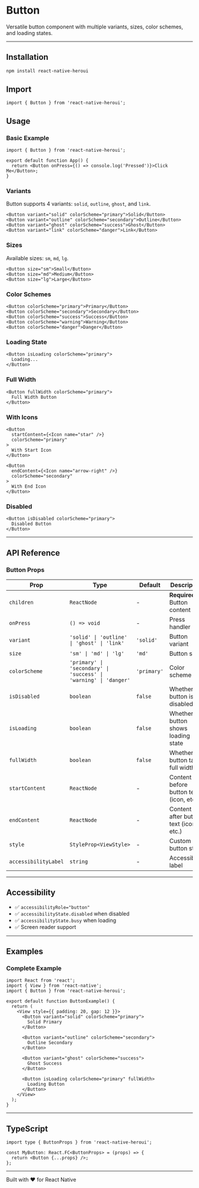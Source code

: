 # Button

Versatile button component with multiple variants, sizes, color schemes, and loading states.

---

## Installation

```bash
npm install react-native-heroui
```

## Import

```tsx
import { Button } from 'react-native-heroui';
```

## Usage

### Basic Example

```tsx
import { Button } from 'react-native-heroui';

export default function App() {
  return <Button onPress={() => console.log('Pressed')}>Click Me</Button>;
}
```

### Variants

Button supports 4 variants: `solid`, `outline`, `ghost`, and `link`.

```tsx
<Button variant="solid" colorScheme="primary">Solid</Button>
<Button variant="outline" colorScheme="secondary">Outline</Button>
<Button variant="ghost" colorScheme="success">Ghost</Button>
<Button variant="link" colorScheme="danger">Link</Button>
```

### Sizes

Available sizes: `sm`, `md`, `lg`.

```tsx
<Button size="sm">Small</Button>
<Button size="md">Medium</Button>
<Button size="lg">Large</Button>
```

### Color Schemes

```tsx
<Button colorScheme="primary">Primary</Button>
<Button colorScheme="secondary">Secondary</Button>
<Button colorScheme="success">Success</Button>
<Button colorScheme="warning">Warning</Button>
<Button colorScheme="danger">Danger</Button>
```

### Loading State

```tsx
<Button isLoading colorScheme="primary">
  Loading...
</Button>
```

### Full Width

```tsx
<Button fullWidth colorScheme="primary">
  Full Width Button
</Button>
```

### With Icons

```tsx
<Button
  startContent={<Icon name="star" />}
  colorScheme="primary"
>
  With Start Icon
</Button>

<Button
  endContent={<Icon name="arrow-right" />}
  colorScheme="secondary"
>
  With End Icon
</Button>
```

### Disabled

```tsx
<Button isDisabled colorScheme="primary">
  Disabled Button
</Button>
```

---

## API Reference

### Button Props

| Prop                 | Type                                                             | Default     | Description                             |
| -------------------- | ---------------------------------------------------------------- | ----------- | --------------------------------------- |
| `children`           | `ReactNode`                                                      | -           | **Required.** Button content            |
| `onPress`            | `() => void`                                                     | -           | Press handler                           |
| `variant`            | `'solid' \| 'outline' \| 'ghost' \| 'link'`                      | `'solid'`   | Button variant                          |
| `size`               | `'sm' \| 'md' \| 'lg'`                                           | `'md'`      | Button size                             |
| `colorScheme`        | `'primary' \| 'secondary' \| 'success' \| 'warning' \| 'danger'` | `'primary'` | Color scheme                            |
| `isDisabled`         | `boolean`                                                        | `false`     | Whether button is disabled              |
| `isLoading`          | `boolean`                                                        | `false`     | Whether button shows loading state      |
| `fullWidth`          | `boolean`                                                        | `false`     | Whether button takes full width         |
| `startContent`       | `ReactNode`                                                      | -           | Content before button text (icon, etc.) |
| `endContent`         | `ReactNode`                                                      | -           | Content after button text (icon, etc.)  |
| `style`              | `StyleProp<ViewStyle>`                                           | -           | Custom button style                     |
| `accessibilityLabel` | `string`                                                         | -           | Accessibility label                     |

---

## Accessibility

- ✅ `accessibilityRole="button"`
- ✅ `accessibilityState.disabled` when disabled
- ✅ `accessibilityState.busy` when loading
- ✅ Screen reader support

---

## Examples

### Complete Example

```tsx
import React from 'react';
import { View } from 'react-native';
import { Button } from 'react-native-heroui';

export default function ButtonExample() {
  return (
    <View style={{ padding: 20, gap: 12 }}>
      <Button variant="solid" colorScheme="primary">
        Solid Primary
      </Button>

      <Button variant="outline" colorScheme="secondary">
        Outline Secondary
      </Button>

      <Button variant="ghost" colorScheme="success">
        Ghost Success
      </Button>

      <Button isLoading colorScheme="primary" fullWidth>
        Loading Button
      </Button>
    </View>
  );
}
```

---

## TypeScript

```tsx
import type { ButtonProps } from 'react-native-heroui';

const MyButton: React.FC<ButtonProps> = (props) => {
  return <Button {...props} />;
};
```

---

Built with ❤️ for React Native
